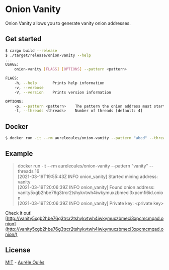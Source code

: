 # Onion Vanity
Onion Vanity allows you to generate vanity onion addresses.

## Get started
```bash
$ cargo build --release
$ ./target/release/onion-vanity --help
...
USAGE:
    onion-vanity [FLAGS] [OPTIONS] --pattern <pattern>

FLAGS:
    -h, --help       Prints help information
    -v, --verbose    
    -V, --version    Prints version information

OPTIONS:
    -p, --pattern <pattern>    The pattern the onion address must start with
    -t, --threads <threads>    Number of threads [default: 4]
```

## Docker
```bash
$ docker run -it --rm aureleoules/onion-vanity --pattern "abcd" --threads 5
``` 

## Example
> docker run -it --rm aureleoules/onion-vanity --pattern "vanity" --threads 16  
> [2021-03-19T19:55:43Z INFO  onion_vanity] Started mining address: vanity  
> [2021-03-19T20:06:39Z INFO  onion_vanity] Found onion address: vanity5xgb2hbe76g3trcr2tshykvtwh4iwkymuxzbmeci3xpcmfi6id.onion  
> [2021-03-19T20:06:39Z INFO  onion_vanity] Private key: \<private key\>  

Check it out!  
[http://vanity5xgb2hbe76g3trcr2tshykvtwh4iwkymuxzbmeci3xpcmcmqad.onion](http://vanity5xgb2hbe76g3trcr2tshykvtwh4iwkymuxzbmeci3xpcmcmqad.onion/)

## License
[MIT](https://github.com/aureleoules/onion-vanity/blob/master/LICENSE) - [Aurèle Oulès](https://github.com/aureleoules)